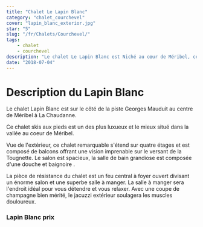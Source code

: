 ```yaml
---
title: "Chalet Le Lapin Blanc"
category: "chalet_courchevel"
cover: "lapin_blanc_exterior.jpg"
star: "5"
slug: "/fr/Chalets/Courchevel/"
tags:
    - chalet
    - courchevel
description: "Le chalet Le Lapin Blanc est Niché au cœur de Méribel, ce chalet skis aux pieds est l'un des plus luxueux et le mieux situé sur les 3 vallées."
date: "2018-07-04"
---
```


# Description du Lapin Blanc 
Le chalet Lapin Blanc est sur le côté de la piste Georges Mauduit au centre de Méribel à La Chaudanne.

Ce chalet skis aux pieds est un des plus luxueux et le mieux situé dans la vallée au coeur de Méribel.

Vue de l'extérieur, ce chalet remarquable s'étend sur quatre étages et est composé de balcons offrant une vision imprenable sur le versant de la Tougnette.
Le salon est spacieux, la salle de bain grandiose est composée d'une douche et baignoire .

La pièce de résistance du chalet est un feu central à foyer ouvert divisant un énorme salon et une superbe salle à manger. La salle à manger sera l'endroit idéal pour vous détendre et vous relaxer.
Avec une coupe de champagne bien mérité, le jacuzzi extérieur soulagera les muscles douloureux.

### Lapin Blanc prix
